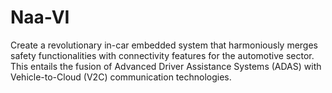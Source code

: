 # Naa-VI
Create a revolutionary in-car embedded system that harmoniously merges safety functionalities with connectivity features for the automotive sector. This entails the fusion of Advanced Driver Assistance Systems (ADAS) with Vehicle-to-Cloud (V2C) communication technologies.
